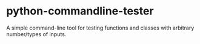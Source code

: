 # python-commandline-tester
A simple command-line tool for testing functions and classes with arbitrary number/types of inputs.
